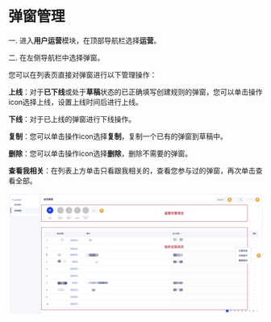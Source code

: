# 弹窗管理

一. 进入**用户运营**模块，在顶部导航栏选择**运营**。

二. 在左侧导航栏中选择弹窗。

您可以在列表页直接对弹窗进行以下管理操作：

**上线**：对于**已下线**或处于**草稿**状态的已正确填写创建规则的弹窗，您可以单击操作icon选择上线，设置上线时间后进行上线。

**下线**：对于已上线的弹窗进行下线操作。

**复制**：您可以单击操作icon选择**复制**，复制一个已有的弹窗到草稿中。

**删除**：您可以单击操作icon选择**删除**，删除不需要的弹窗。

**查看我相关**：在列表上方单击只看跟我相关的，查看您参与过的弹窗，再次单击查看全部。

![](../../../.gitbook/assets/image%20%2886%29.png)

